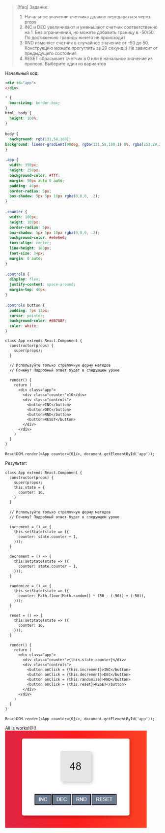 
>[!faq] Задание:
 > 1) Начальное значение счетчика должно передаваться через props
 > 2) INC и DEC увеличивают и уменьшают счетчик соответственно на 1. Без ограничений, но можете добавить границу в -50/50. По достижению границы ничего не происходит
 > 3) RND изменяет счетчик в случайное значение от -50 до 50. Конструкцию можете прогуглить за 20 секунд :) Не зависит от предыдущего состояния
 > 4) RESET сбрасывает счетчик в 0 или в начальное значение из пропсов. Выберите один из вариантов

Начальный код:

```HTML
<div id="app">
</div>
```

```CSS
* {
  box-sizing: border-box;
}
html, body {
  height: 100%;
}

body {
  background: rgb(131,58,180);
background: linear-gradient(90deg, rgba(131,58,180,1) 0%, rgba(253,29,29,1) 50%, rgba(252,176,69,1) 100%);
}

.app {
  width: 350px;
  height: 250px;
  background-color: #fff;
  margin: 50px auto 0 auto;
  padding: 40px;
  border-radius: 5px;
  box-shadow: 5px 5px 10px rgba(0,0,0, .2);
}

.counter {
  width: 100px;
  height: 100px;
  border-radius: 5px;
  box-shadow: 5px 5px 10px rgba(0,0,0, .2);
  background-color: #e6e6e6;
  text-align: center;
  line-height: 100px;
  font-size: 34px;
  margin: 0 auto;
}

.controls {
  display: flex;
  justify-content: space-around;
  margin-top: 40px;
}

.controls button {
  padding: 7px 12px;
  cursor: pointer;
  background-color: #6B7A8F;
  color: white;
}
```

```JSX
class App extends React.Component {
  constructor(props) {
    super(props);
  }
  
  // Используйте только стрелочную форму методов
  // Почему? Подробный ответ будет в следующем уроке
  
  render() {
    return (
      <div class="app">
        <div class="counter">10</div>
        <div class="controls">
          <button>INC</button>
          <button>DEC</button>
          <button>RND</button>
          <button>RESET</button>
        </div>
      </div>
    )
  }
}

ReactDOM.render(<App counter={0}/>, document.getElementById('app'));

```

Результат:

```JSX
class App extends React.Component {
  constructor(props) {
    super(props);
    this.state = {
      counter: 10,
    }
  }
  
  // Используйте только стрелочную форму методов
  // Почему? Подробный ответ будет в следующем уроке

  increment = () => {
    this.setState(state => ({
      counter: state.counter + 1,
    }));
  }
  
  decrement = () => {
    this.setState(state => ({
      counter: state.counter - 1,
    }));
  }
  
  randomize = () => {
    this.setState(state => ({
      counter: Math.floor(Math.random() * (50 - (-50)) + (-50)),
    }));
  }
  
  reset = () => {
    this.setState(state => ({
      counter: 10,
    }));
  }
  
  render() {
    return (
      <div class="app">
        <div class="counter">{this.state.counter}</div>
        <div class="controls">
          <button onClick = {this.increment}>INC</button>
          <button onClick = {this.decrement}>DEC</button>
          <button onClick = {this.randomize}>RND</button>
          <button onClick = {this.reset}>RESET</button>
        </div>
      </div>
    )
  }
}

ReactDOM.render(<App counter={0}/>, document.getElementById('app'));
```

All is works!@!!
![](_png/Pasted%20image%2020221018182736.png)